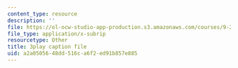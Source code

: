 ```yaml
---
content_type: resource
description: ''
file: https://ol-ocw-studio-app-production.s3.amazonaws.com/courses/9-20-animal-behavior-fall-2013/a2a0505648dd516ca6f2ed91b857e885_472242.vtt
file_type: application/x-subrip
resourcetype: Other
title: 3play caption file
uid: a2a05056-48dd-516c-a6f2-ed91b857e885
---
```

